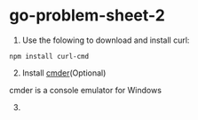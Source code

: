 # go-problem-sheet-2

1. Use the folowing to download and install curl:
```
npm install curl-cmd
```

2. Install [cmder](https://github.com/cmderdev/cmder/releases/download/v1.3.2/cmder_mini.zip)(Optional)

cmder is a console emulator for Windows

3. 
